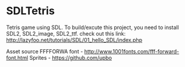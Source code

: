 # SDLTetris

Tetris game using SDL.
To build/excute this project, you need to install SDL2, SDL2_image, SDL2_ttf.
check out this link: http://lazyfoo.net/tutorials/SDL/01_hello_SDL/index.php

Asset source
FFFFORWA font - http://www.1001fonts.com/fff-forward-font.html
Sprites - https://github.com/upbo
